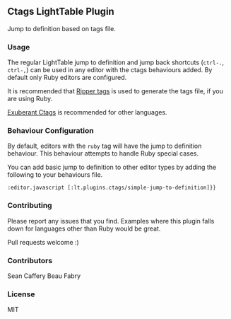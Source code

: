 ## Ctags LightTable Plugin

Jump to definition based on tags file.

### Usage

The regular LightTable jump to definition and jump back
shortcuts (`ctrl-.`, `ctrl-,`) can be used in any editor with
the ctags behaviours added. By default only Ruby editors are configured.

It is recommended that [Ripper tags](https://github.com/tmm1/ripper-tags)
is used to generate the tags file, if you are using Ruby.

[Exuberant Ctags](http://ctags.sourceforge.net/) is recommended
for other languages.

### Behaviour Configuration

By default, editors with the `ruby` tag will have the jump to
definition behaviour. This behaviour attempts to handle Ruby
special cases.

You can add basic jump to definition to other editor types by
adding the following to your behaviours file.

```
:editor.javascript [:lt.plugins.ctags/simple-jump-to-definition]}}
```

### Contributing

Please report any issues that you find. Examples where this
plugin falls down for languages other than Ruby would be great.

Pull requests welcome :)

### Contributors
Sean Caffery
Beau Fabry

### License
MIT

